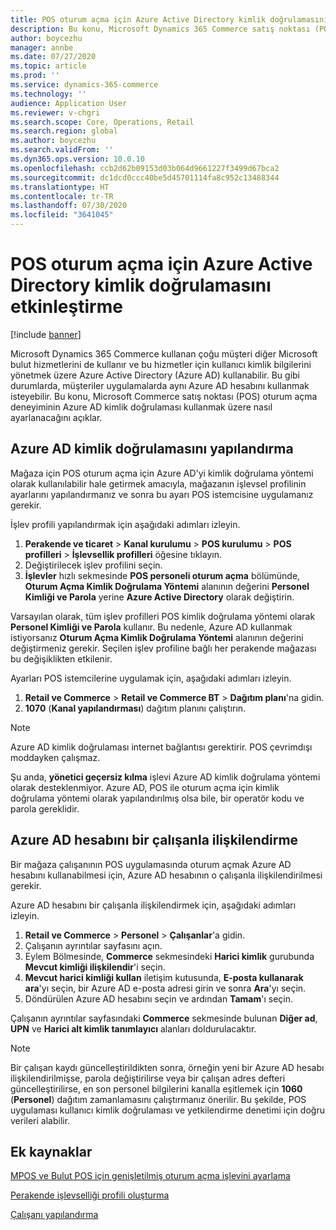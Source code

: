 ```yaml
---
title: POS oturum açma için Azure Active Directory kimlik doğrulamasını etkinleştirme
description: Bu konu, Microsoft Dynamics 365 Commerce satış noktası (POS) için oturum açma deneyiminin Azure Active Directory kimlik doğrulaması kullanacak şekilde nasıl ayarlanacağını açıklar.
author: boycezhu
manager: annbe
ms.date: 07/27/2020
ms.topic: article
ms.prod: ''
ms.service: dynamics-365-commerce
ms.technology: ''
audience: Application User
ms.reviewer: v-chgri
ms.search.scope: Core, Operations, Retail
ms.search.region: global
ms.author: boycezhu
ms.search.validFrom: ''
ms.dyn365.ops.version: 10.0.10
ms.openlocfilehash: ccb2d62b09153d03b064d9661227f3499d67bca2
ms.sourcegitcommit: dc1dcd0ccc40be5d45701114fa8c952c13488344
ms.translationtype: HT
ms.contentlocale: tr-TR
ms.lasthandoff: 07/30/2020
ms.locfileid: "3641045"
---
```

# <a name="enable-azure-active-directory-authentication-for-pos-sign-in"></a>POS oturum açma için Azure Active Directory kimlik doğrulamasını etkinleştirme
[!include [banner](includes/banner.md)]


Microsoft Dynamics 365 Commerce kullanan çoğu müşteri diğer Microsoft bulut hizmetlerini de kullanır ve bu hizmetler için kullanıcı kimlik bilgilerini yönetmek üzere Azure Active Directory (Azure AD) kullanabilir. Bu gibi durumlarda, müşteriler uygulamalarda aynı Azure AD hesabını kullanmak isteyebilir. Bu konu, Microsoft Commerce satış noktası (POS) oturum açma deneyiminin Azure AD kimlik doğrulaması kullanmak üzere nasıl ayarlanacağını açıklar.

## <a name="configure-azure-ad-authentication"></a>Azure AD kimlik doğrulamasını yapılandırma

Mağaza için POS oturum açma için Azure AD'yi kimlik doğrulama yöntemi olarak kullanılabilir hale getirmek amacıyla, mağazanın işlevsel profilinin ayarlarını yapılandırmanız ve sonra bu ayarı POS istemcisine uygulamanız gerekir.

İşlev profili yapılandırmak için aşağıdaki adımları izleyin.

1. **Perakende ve ticaret** \> **Kanal kurulumu** \> **POS kurulumu** \> **POS profilleri** \> **İşlevsellik profilleri** öğesine tıklayın.
1. Değiştirilecek işlev profilini seçin.
1. **İşlevler** hızlı sekmesinde **POS personeli oturum açma** bölümünde, **Oturum Açma Kimlik Doğrulama Yöntemi** alanının değerini **Personel Kimliği ve Parola** yerine **Azure Active Directory** olarak değiştirin.

Varsayılan olarak, tüm işlev profilleri POS kimlik doğrulama yöntemi olarak **Personel Kimliği ve Parola** kullanır. Bu nedenle, Azure AD kullanmak istiyorsanız **Oturum Açma Kimlik Doğrulama Yöntemi** alanının değerini değiştirmeniz gerekir. Seçilen işlev profiline bağlı her perakende mağazası bu değişiklikten etkilenir.

Ayarları POS istemcilerine uygulamak için, aşağıdaki adımları izleyin.

1. **Retail ve Commerce** \> **Retail ve Commerce BT** \> **Dağıtım planı**'na gidin.
1. **1070** (**Kanal yapılandırması**) dağıtım planını çalıştırın.

> [!NOTE]
> Azure AD kimlik doğrulaması internet bağlantısı gerektirir. POS çevrimdışı moddayken çalışmaz.
> 
> Şu anda, **yönetici geçersiz kılma** işlevi Azure AD kimlik doğrulama yöntemi olarak desteklenmiyor. Azure AD, POS ile oturum açma için kimlik doğrulama yöntemi olarak yapılandırılmış olsa bile, bir operatör kodu ve parola gereklidir.

## <a name="associate-an-azure-ad-account-with-a-worker"></a>Azure AD hesabını bir çalışanla ilişkilendirme

Bir mağaza çalışanının POS uygulamasında oturum açmak Azure AD hesabını kullanabilmesi için, Azure AD hesabının o çalışanla ilişkilendirilmesi gerekir.

Azure AD hesabını bir çalışanla ilişkilendirmek için, aşağıdaki adımları izleyin.

1. **Retail ve Commerce** \> **Personel** \> **Çalışanlar**'a gidin.
1. Çalışanın ayrıntılar sayfasını açın.
1. Eylem Bölmesinde, **Commerce** sekmesindeki **Harici kimlik** gurubunda **Mevcut kimliği ilişkilendir**'i seçin.
1. **Mevcut harici kimliği kullan** iletişim kutusunda, **E-posta kullanarak ara**'yı seçin, bir Azure AD e-posta adresi girin ve sonra **Ara**'yı seçin.
1. Döndürülen Azure AD hesabını seçin ve ardından **Tamam**'ı seçin.

Çalışanın ayrıntılar sayfasındaki **Commerce** sekmesinde bulunan **Diğer ad**, **UPN** ve **Harici alt kimlik tanımlayıcı** alanları doldurulacaktır.

> [!NOTE]
> Bir çalışan kaydı güncelleştirildikten sonra, örneğin yeni bir Azure AD hesabı ilişkilendirilmişse, parola değiştirilirse veya bir çalışan adres defteri güncelleştirilirse, en son personel bilgilerini kanalla eşitlemek için **1060** (**Personel**) dağıtım zamanlamasını çalıştırmanız önerilir. Bu şekilde, POS uygulaması kullanıcı kimlik doğrulaması ve yetkilendirme denetimi için doğru verileri alabilir.

## <a name="additional-resources"></a>Ek kaynaklar

[MPOS ve Bulut POS için genişletilmiş oturum açma işlevini ayarlama](extended-logon.md)

[Perakende işlevselliği profili oluşturma](retail-functionality-profile.md)

[ Çalışanı yapılandırma](https://docs.microsoft.com/dynamics365/commerce/tasks/worker)
